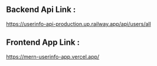 ## Backend Api Link : 
https://userinfo-api-production.up.railway.app/api/users/all

## Frontend App Link : 
https://mern-userinfo-app.vercel.app/
